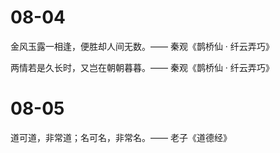 # 08-04

金风玉露一相逢，便胜却人间无数。—— 秦观《鹊桥仙 · 纤云弄巧》

两情若是久长时，又岂在朝朝暮暮。—— 秦观《鹊桥仙 · 纤云弄巧》

# 08-05

道可道，非常道；名可名，非常名。—— 老子《道德经》